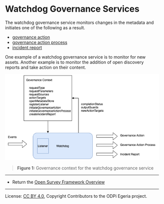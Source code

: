<!-- SPDX-License-Identifier: CC-BY-4.0 -->
<!-- Copyright Contributors to the ODPi Egeria project. -->

# Watchdog Governance Services

The watchdog governance service monitors changes in the metadata and initiates one of the
following as a result.

* [governance action](governance-action.md)
* [governance action process](governance-action-process.md) 
* [incident report](incident-report.md)

One example of a watchdog governance service is to monitor for new assets. 
Another example is to monitor the addition of
open discovery reports and take action on their content.  



![Figure 1](watchdog-governance-service-context.png)
> **Figure 1:** Governance context for the watchdog governance service





----
* Return the [Open Survey Framework Overview](..)

----
License: [CC BY 4.0](https://creativecommons.org/licenses/by/4.0/),
Copyright Contributors to the ODPi Egeria project.